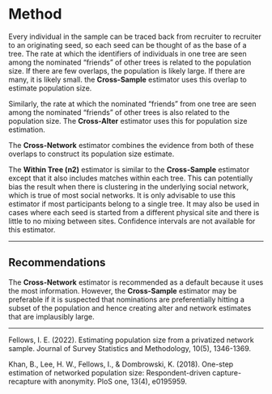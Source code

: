 # Method

Every individual in the sample can be traced back from recruiter to recruiter to 
an originating seed, so each seed can be thought of as the base of a tree. The 
rate at which the identifiers of individuals in one tree are seen among the 
nominated “friends” of other trees is related to the population size. If there 
are few overlaps, the population is likely large. If there are many, it is 
likely small. the **Cross-Sample** estimator uses this overlap to estimate population size.

Similarly, the rate at which the nominated “friends” from one tree are seen among 
the nominated “friends” of other trees is also related to the population size. 
The **Cross-Alter** estimator uses this for population size estimation.

The **Cross-Network** estimator combines the evidence from both of these 
overlaps to construct its population size estimate.

The **Within Tree (n2)** estimator is similar to the **Cross-Sample** estimator except that it also includes matches within each tree. This can potentially bias the result when there is clustering in the underlying social network, which is true of most social networks. It is only advisable to use this estimator if most participants belong to a single tree. It may also be used in cases where each seed is started from a different physical site and there is little to no mixing between sites. Confidence intervals are not available for this estimator.

------------

## Recommendations

The **Cross-Network** estimator is recommended as a default because it uses the most
information. However, the **Cross-Sample** estimator may be preferable if it is
suspected that nominations are preferentially hitting a subset of the population
and hence creating alter and network estimates that are implausibly large.

------------

Fellows, I. E. (2022). Estimating population size from a privatized network sample. Journal of Survey Statistics and Methodology, 10(5), 1346-1369.

Khan, B., Lee, H. W., Fellows, I., & Dombrowski, K. (2018). One-step estimation of networked population size: Respondent-driven capture-recapture with anonymity. PloS one, 13(4), e0195959.






